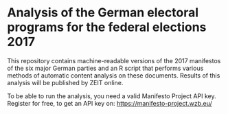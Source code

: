 # Analysis of the German electoral programs for the federal elections 2017

This repository contains machine-readable versions of the 2017 manifestos of the six major German parties and an R script that performs various methods of automatic content analysis on these documents. Results of this analysis will be published by ZEIT online.

To be able to run the analysis, you need a valid Manifesto Project API key. Register for free, to get an API key on: https://manifesto-project.wzb.eu/



